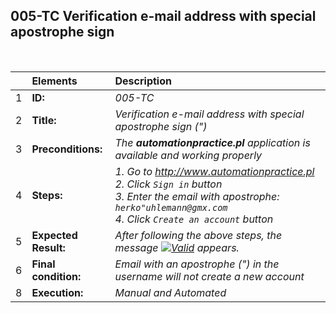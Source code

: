 ##  005-TC Verification e-mail address with special apostrophe sign

<br>

|     | Elements             | Description                                                                               |
| :-- | :------------------- | :---------------------------------------------------------------------------------------- |
| 1   | **ID:**              | _005-TC_                                                                                  |
| 2   | **Title:**           | _Verification e-mail address with special apostrophe sign (")_                            |
| 3   | **Preconditions:**   | _The **automationpractice.pl** application is available and working properly_             |
| 4   | **Steps:**           | _1. Go to http://www.automationpractice.pl <br> 2. Click `Sign in` button <br> 3. Enter the email with apostrophe: `herko"uhlemann@gmx.com` <br> 4. Click `Create an account` button_ |
| 5   | **Expected Result:** | _After following the above steps, the message [![Valid](https://img.shields.io/badge/Invalid%20email%20address.-f3515c)](#) appears._ |
| 6   | **Final condition:** | _Email with an apostrophe (") in the username will not create a new account_              |
| 8   | **Execution:**       | _Manual and Automated_                                                                    |
